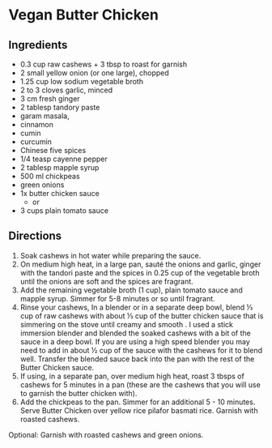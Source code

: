 # Vegan Butter Chicken
## Ingredients
- 0.3 cup raw cashews + 3 tbsp to roast for garnish
- 2 small yellow onion (or one large), chopped
- 1.25 cup low sodium vegetable broth
- 2 to 3 cloves garlic, minced
- 3 cm fresh ginger
- 2 tablesp tandory paste
- garam masala,
- cinnamon
- cumin
- curcumin
- Chinese five spices
- 1/4 teasp cayenne pepper
- 2 tablesp mapple syrup
- 500 ml chickpeas
- green onions
- 1x butter chicken sauce
    - or
- 3 cups plain tomato sauce

## Directions
1. Soak cashews in hot water while preparing the sauce.
2. On medium high heat, in a large pan, sauté the onions and garlic, ginger with the tandori paste and the spices in 0.25 cup of the vegetable broth until the onions are soft and the spices are fragrant.
3. Add the remaining vegetable broth (1 cup), plain tomato sauce and mapple syrup. Simmer for 5-8 minutes or so until fragrant.
4. Rinse your cashews, In a blender or in a separate deep bowl, blend ⅓ cup of raw cashews with about ⅓ cup of the butter chicken sauce that is simmering on the stove until creamy and smooth . I used a stick immersion blender and blended the soaked cashews with a bit of the sauce in a deep bowl. If you are using a high speed blender you may need to add in about ½ cup of the sauce with the cashews for it to blend well. Transfer the blended sauce back into the pan with the rest of the Butter Chicken sauce.
5. If using, in a separate pan, over medium high heat, roast 3 tbsps of cashews for 5 minutes in a pan (these are the cashews that you will use to garnish the butter chicken with).
6. Add the chickpeas to the pan. Simmer for an additional 5 - 10 minutes. Serve Butter Chicken over yellow rice pilafor basmati rice. Garnish with roasted cashews.

Optional: Garnish with roasted cashews and green onions.
